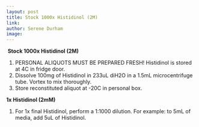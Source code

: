 ```yaml
---
layout: post 
title: Stock 1000x Histidinol (2M)
link: 
author: Serene Durham
image: 
---
```

​
**Stock 1000x Histidinol (2M)**
1. PERSONAL ALIQUOTS MUST BE PREPARED FRESH! Histidinol is stored at 4C in fridge door.
2. Dissolve 100mg of Histidinol in 233uL diH2O in a 1.5mL microcentrifuge tube. Vortex to mix thoroughly. 
3. Store reconstituted aliquot at -20C in personal box. 

**1x Histidinol (2mM)**
1. For 1x final Histidinol, perform a 1:1000 dilution. For example: to 5mL of media, add 5uL of Histidinol.